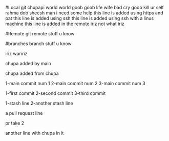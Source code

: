 #Local git
chupapi world
world goob 
goob life
wife bad
cry goob
kill ur self
rahma dob
sheesh man i need some help
this line is added using https and pat
this line is added using ssh 
this line is added using ssh with a linus machine
this line is added in the remote
iriz not what iriz

#Remote git
remote stuff u know

#branches
branch stuff u know

iriz waririz

chupa added by main

chupa added from chupa


1-main commit num 1
2-main commit num 2 
3-main commit num 3

1-first commit
2-second commit
3-third commit

1-stash line
2-another stash line

a pull request line

pr take 2

another line with chupa in it
